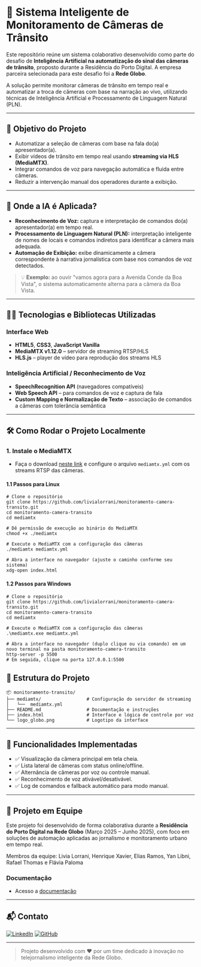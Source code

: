 # 🎥 Sistema Inteligente de Monitoramento de Câmeras de Trânsito

Este repositório reúne um sistema colaborativo desenvolvido como parte do desafio de **Inteligência Artificial na automatização do sinal das câmeras de trânsito**, proposto durante a Residência do Porto Digital. A empresa parceira selecionada para este desafio foi a **Rede Globo**.

A solução permite monitorar câmeras de trânsito em tempo real e automatizar a troca de câmeras com base na narração ao vivo, utilizando técnicas de Inteligência Artificial e Processamento de Linguagem Natural (PLN).

---

## 🎯 Objetivo do Projeto

- Automatizar a seleção de câmeras com base na fala do(a) apresentador(a).
- Exibir vídeos de trânsito em tempo real usando **streaming via HLS (MediaMTX)**.
- Integrar comandos de voz para navegação automática e fluida entre câmeras.
- Reduzir a intervenção manual dos operadores durante a exibição.

---

## 🤖 Onde a IA é Aplicada?

- **Reconhecimento de Voz:** captura e interpretação de comandos do(a) apresentador(a) em tempo real.
- **Processamento de Linguagem Natural (PLN):** interpretação inteligente de nomes de locais e comandos indiretos para identificar a câmera mais adequada.
- **Automação de Exibição:** exibe dinamicamente a câmera correspondente à narrativa jornalística com base nos comandos de voz detectados.

> 💡 **Exemplo:** ao ouvir "vamos agora para a Avenida Conde da Boa Vista", o sistema automaticamente alterna para a câmera da Boa Vista.

---

## 👨‍💻 Tecnologias e Bibliotecas Utilizadas

### Interface Web

- **HTML5**, **CSS3**, **JavaScript Vanilla**
- **MediaMTX v1.12.0** – servidor de streaming RTSP/HLS
- **HLS.js** – player de vídeo para reprodução dos streams HLS

### Inteligência Artificial / Reconhecimento de Voz
- **SpeechRecognition API** (navegadores compatíveis)
- **Web Speech API** – para comandos de voz e captura de fala
- **Custom Mapping e Normalização de Texto** – associação de comandos a câmeras com tolerância semântica

---

## 🛠️ Como Rodar o Projeto Localmente

### 1. Instale o MediaMTX
- Faça o download [neste link](https://github.com/bluenviron/mediamtx/releases) e configure o arquivo `mediamtx.yml` com os streams RTSP das câmeras.

#### 1.1 Passos para Linux
```
# Clone o repositório
git clone https://github.com/livialorrani/monitoramento-camera-transito.git
cd monitoramento-camera-transito
cd mediamtx

# Dê permissão de execução ao binário do MediaMTX
chmod +x ./mediamtx

# Execute o MediaMTX com a configuração das câmeras
./mediamtx mediamtx.yml

# Abra a interface no navegador (ajuste o caminho conforme seu sistema)
xdg-open index.html
```

#### 1.2 Passos para Windows
```
# Clone o repositório
git clone https://github.com/livialorrani/monitoramento-camera-transito.git
cd monitoramento-camera-transito
cd mediamtx

# Execute o MediaMTX com a configuração das câmeras
.\mediamtx.exe mediamtx.yml

# Abra a interface no navegador (duplo clique ou via comando) em um novo terminal na pasta monitoramento-camera-transito
http-server -p 5500
# Em seguida, clique na porta 127.0.0.1:5500
```

## 🧩 Estrutura do Projeto

```
📦 monitoramento-transito/
├── mediamtx/                 # Configuração do servidor de streaming
│   └──  mediamtx.yml        
├── README.md                 # Documentação e instruções              
├── index.html                # Interface e lógica de controle por voz
└── logo_globo.png            # Logotipo da interface
```

---

## 📌 Funcionalidades Implementadas

- ✅ Visualização da câmera principal em tela cheia.
- ✅ Lista lateral de câmeras com status online/offline.
- ✅ Alternância de câmeras por voz ou controle manual.
- ✅ Reconhecimento de voz ativável/desativável.
- ✅ Log de comandos e fallback automático para modo manual.

---

## 🤝 Projeto em Equipe

Este projeto foi desenvolvido de forma colaborativa durante a **Residência do Porto Digital na Rede Globo** (Março 2025 – Junho 2025), com foco em soluções de automação aplicadas ao jornalismo e monitoramento urbano em tempo real. 

Membros da equipe: Livia Lorrani, Henrique Xavier, Elias Ramos, Yan Libni, Rafael Thomas e Flávia Paloma

### Documentação
- Acesso a [documentação](https://docs.google.com/document/d/17dYP3_amcxufTQoHhEg77aHHEqU2eq3K5JASw3NROUE/edit?tab=t.0)

---

## 📬 Contato

[![LinkedIn](https://img.shields.io/badge/LinkedIn-0077B5?style=for-the-badge&logo=linkedin&logoColor=white)](https://www.linkedin.com/in/livialorrani/)
[![GitHub](https://img.shields.io/badge/GitHub-100000?style=for-the-badge&logo=github&logoColor=white)](https://github.com/livialorrani)

---

> Projeto desenvolvido com ❤️ por um time dedicado à inovação no telejornalismo inteligente da Rede Globo.

